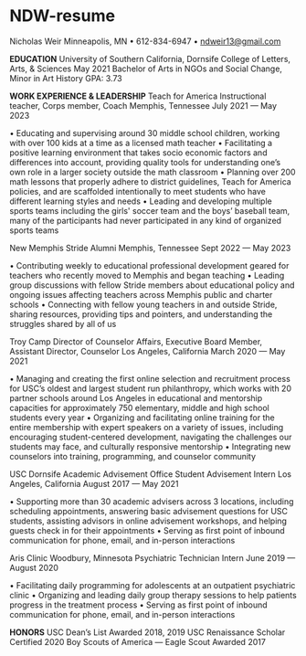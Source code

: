# NDW-resume

Nicholas Weir
Minneapolis, MN • 612-834-6947 • ndweir13@gmail.com

**EDUCATION**
University of Southern California, Dornsife College of Letters, Arts, & Sciences May 2021
Bachelor of Arts in NGOs and Social Change, Minor in Art History GPA: 3.73

**WORK EXPERIENCE & LEADERSHIP**
Teach for America
Instructional teacher, Corps member, Coach
Memphis, Tennessee July 2021 — May 2023

• Educating and supervising around 30 middle school children, working with over 100
kids at a time as a licensed math teacher
• Facilitating a positive learning environment that takes socio economic factors and
differences into account, providing quality tools for understanding one’s own role in a
larger society outside the math classroom
• Planning over 200 math lessons that properly adhere to district guidelines, Teach for
America policies, and are scaffolded intentionally to meet students who have different
learning styles and needs
• Leading and developing multiple sports teams including the girls' soccer team and the
boys’ baseball team, many of the participants had never participated in any kind of
organized sports teams

New Memphis
Stride Alumni
Memphis, Tennessee Sept 2022 — May 2023

• Contributing weekly to educational professional development geared for teachers who
recently moved to Memphis and began teaching
• Leading group discussions with fellow Stride members about educational policy and
ongoing issues affecting teachers across Memphis public and charter schools
• Connecting with fellow young teachers in and outside Stride, sharing resources,
providing tips and pointers, and understanding the struggles shared by all of us

Troy Camp
Director of Counselor Affairs, Executive Board Member, Assistant Director, Counselor
Los Angeles, California March 2020 — May 2021

• Managing and creating the first online selection and recruitment process for USC’s oldest and largest student run
philanthropy, which works with 20 partner schools around Los Angeles in educational and mentorship capacities
for approximately 750 elementary, middle and high school students every year
• Organizing and facilitating online training for the entire membership with expert speakers on a variety of issues,
including encouraging student-centered development, navigating the challenges our students may face, and
culturally responsive mentorship
• Integrating new counselors into training, programming, and counselor community

USC Dornsife Academic Advisement Office
Student Advisement Intern
Los Angeles, California August 2017 — May 2021

• Supporting more than 30 academic advisers across 3 locations, including scheduling appointments, answering
basic advisement questions for USC students, assisting advisors in online advisement workshops, and helping
guests check in for their appointments
• Serving as first point of inbound communication for phone, email, and in-person interactions

Aris Clinic Woodbury, Minnesota
Psychiatric Technician Intern 
June 2019 — August 2020

• Facilitating daily programming for adolescents at an outpatient psychiatric clinic
• Organizing and leading daily group therapy sessions to help patients progress in the treatment process
• Serving as first point of inbound communication for phone, email, and in-person interactions

**HONORS**
USC Dean’s List Awarded 2018, 2019
USC Renaissance Scholar Certified 2020
Boy Scouts of America — Eagle Scout Awarded 2017
